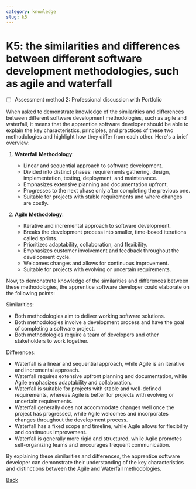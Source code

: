 ```yaml
---
category: knowledge
slug: k5
---
```


# K5: the similarities and differences between different software development methodologies, such as agile and waterfall

- [ ] Assessment method 2: Professional discussion with Portfolio

When asked to demonstrate knowledge of the similarities and differences between different software development methodologies, such as agile and waterfall, it means that the apprentice software developer should be able to explain the key characteristics, principles, and practices of these two methodologies and highlight how they differ from each other. Here's a brief overview:

1. **Waterfall Methodology**:

   - Linear and sequential approach to software development.
   - Divided into distinct phases: requirements gathering, design, implementation, testing, deployment, and maintenance.
   - Emphasizes extensive planning and documentation upfront.
   - Progresses to the next phase only after completing the previous one.
   - Suitable for projects with stable requirements and where changes are costly.

2. **Agile Methodology**:
   - Iterative and incremental approach to software development.
   - Breaks the development process into smaller, time-boxed iterations called sprints.
   - Prioritizes adaptability, collaboration, and flexibility.
   - Emphasizes customer involvement and feedback throughout the development cycle.
   - Welcomes changes and allows for continuous improvement.
   - Suitable for projects with evolving or uncertain requirements.

Now, to demonstrate knowledge of the similarities and differences between these methodologies, the apprentice software developer could elaborate on the following points:

Similarities:

- Both methodologies aim to deliver working software solutions.
- Both methodologies involve a development process and have the goal of completing a software project.
- Both methodologies require a team of developers and other stakeholders to work together.

Differences:

- Waterfall is a linear and sequential approach, while Agile is an iterative and incremental approach.
- Waterfall requires extensive upfront planning and documentation, while Agile emphasizes adaptability and collaboration.
- Waterfall is suitable for projects with stable and well-defined requirements, whereas Agile is better for projects with evolving or uncertain requirements.
- Waterfall generally does not accommodate changes well once the project has progressed, while Agile welcomes and incorporates changes throughout the development process.
- Waterfall has a fixed scope and timeline, while Agile allows for flexibility and continuous improvement.
- Waterfall is generally more rigid and structured, while Agile promotes self-organizing teams and encourages frequent communication.

By explaining these similarities and differences, the apprentice software developer can demonstrate their understanding of the key characteristics and distinctions between the Agile and Waterfall methodologies.

[Back](../README.md)
